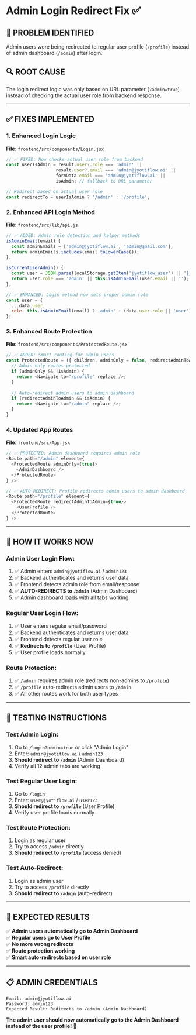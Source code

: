 # Admin Login Redirect Fix ✅

## 🚨 **PROBLEM IDENTIFIED**
Admin users were being redirected to regular user profile (`/profile`) instead of admin dashboard (`/admin`) after login.

## 🔍 **ROOT CAUSE**
The login redirect logic was only based on URL parameter (`?admin=true`) instead of checking the actual user role from backend response.

---

## ✅ **FIXES IMPLEMENTED**

### **1. Enhanced Login Logic**
**File**: `frontend/src/components/Login.jsx`
```javascript
// ✅ FIXED: Now checks actual user role from backend
const userIsAdmin = result.user?.role === 'admin' || 
                   result.user?.email === 'admin@jyotiflow.ai' ||
                   formData.email === 'admin@jyotiflow.ai' ||
                   isAdmin; // fallback to URL parameter

// Redirect based on actual user role
const redirectTo = userIsAdmin ? '/admin' : '/profile';
```

### **2. Enhanced API Login Method**
**File**: `frontend/src/lib/api.js`
```javascript
// ✅ ADDED: Admin role detection and helper methods
isAdminEmail(email) {
  const adminEmails = ['admin@jyotiflow.ai', 'admin@gmail.com'];
  return adminEmails.includes(email.toLowerCase());
},

isCurrentUserAdmin() {
  const user = JSON.parse(localStorage.getItem('jyotiflow_user') || '{}');
  return user.role === 'admin' || this.isAdminEmail(user.email || '');
},

// ✅ ENHANCED: Login method now sets proper admin role
const user = {
  ...data.user,
  role: this.isAdminEmail(email) ? 'admin' : (data.user.role || 'user')
};
```

### **3. Enhanced Route Protection**
**File**: `frontend/src/components/ProtectedRoute.jsx`
```javascript
// ✅ ADDED: Smart routing for admin users
const ProtectedRoute = ({ children, adminOnly = false, redirectAdminToAdmin = false }) => {
  // Admin-only routes protected
  if (adminOnly && !isAdmin) {
    return <Navigate to="/profile" replace />;
  }
  
  // Auto-redirect admin users to admin dashboard
  if (redirectAdminToAdmin && isAdmin) {
    return <Navigate to="/admin" replace />;
  }
}
```

### **4. Updated App Routes**
**File**: `frontend/src/App.jsx`
```javascript
// ✅ PROTECTED: Admin dashboard requires admin role
<Route path="/admin" element={
  <ProtectedRoute adminOnly={true}>
    <AdminDashboard />
  </ProtectedRoute>
} />

// ✅ AUTO-REDIRECT: Profile redirects admin users to admin dashboard
<Route path="/profile" element={
  <ProtectedRoute redirectAdminToAdmin={true}>
    <UserProfile />
  </ProtectedRoute>
} />
```

---

## 🎯 **HOW IT WORKS NOW**

### **Admin User Login Flow:**
1. ✅ Admin enters `admin@jyotiflow.ai` / `admin123`
2. ✅ Backend authenticates and returns user data
3. ✅ Frontend detects admin role from email/response
4. ✅ **AUTO-REDIRECTS to `/admin`** (Admin Dashboard)
5. ✅ Admin dashboard loads with all tabs working

### **Regular User Login Flow:**
1. ✅ User enters regular email/password
2. ✅ Backend authenticates and returns user data  
3. ✅ Frontend detects regular user role
4. ✅ **Redirects to `/profile`** (User Profile)
5. ✅ User profile loads normally

### **Route Protection:**
1. ✅ `/admin` requires admin role (redirects non-admins to `/profile`)
2. ✅ `/profile` auto-redirects admin users to `/admin`
3. ✅ All other routes work for both user types

---

## 🧪 **TESTING INSTRUCTIONS**

### **Test Admin Login:**
1. Go to `/login?admin=true` or click "Admin Login"
2. Enter: `admin@jyotiflow.ai` / `admin123`
3. **Should redirect to `/admin`** (Admin Dashboard)
4. Verify all 12 admin tabs are working

### **Test Regular User Login:**
1. Go to `/login` 
2. Enter: `user@jyotiflow.ai` / `user123`
3. **Should redirect to `/profile`** (User Profile)
4. Verify user profile loads normally

### **Test Route Protection:**
1. Login as regular user
2. Try to access `/admin` directly
3. **Should redirect to `/profile`** (access denied)

### **Test Auto-Redirect:**
1. Login as admin user
2. Try to access `/profile` directly  
3. **Should redirect to `/admin`** (auto-redirect)

---

## 🎉 **EXPECTED RESULTS**

✅ **Admin users automatically go to Admin Dashboard**  
✅ **Regular users go to User Profile**  
✅ **No more wrong redirects**  
✅ **Route protection working**  
✅ **Smart auto-redirects based on user role**

---

## 📋 **ADMIN CREDENTIALS**

```
Email: admin@jyotiflow.ai
Password: admin123
Expected Result: Redirects to /admin (Admin Dashboard)
```

**The admin user should now automatically go to the Admin Dashboard instead of the user profile!** 🚀
